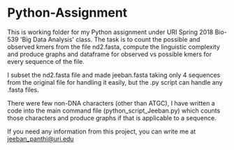 # Python-Assignment
This is working folder for my Python assignment under URI Spring 2018 Bio-539 'Big Data Analysis' class. The task is to count the possible and observed kmers from the file nd2.fasta, compute the linguistic complexity and produce graphs and dataframe for observed vs possible kmers for every sequence of the file. 

I subset the nd2.fasta file and made jeeban.fasta taking only 4 sequences from the original file for handling it easily, but the .py script can handle any .fasta files. 

There were few non-DNA characters (other than ATGC), I have written a code into the main command file (python_script_Jeeban.py) which counts those characters and produce graphs if that is applicable to a sequence.

If you need any information from this project, you can write me at jeeban_panthi@uri.edu

